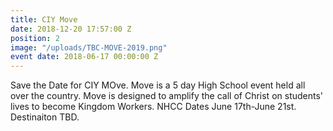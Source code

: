 ```yaml
---
title: CIY Move
date: 2018-12-20 17:57:00 Z
position: 2
image: "/uploads/TBC-MOVE-2019.png"
event date: 2018-06-17 00:00:00 Z
---
```


Save the Date for CIY MOve. Move is a 5 day High School event held all over the country. Move is designed to amplify the call of Christ on students' lives to become Kingdom Workers. NHCC Dates June 17th-June 21st. Destinaiton TBD.